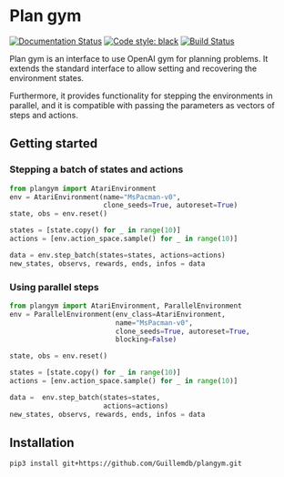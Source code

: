 # Plan gym

[![Documentation Status](https://readthedocs.org/projects/plangym/badge/?version=latest)](https://plangym.readthedocs.io/en/latest/?badge=latest)
[![Code style: black](https://img.shields.io/badge/code%20style-black-000000.svg)](https://github.com/ambv/black) 
[![Build Status](https://travis-ci.com/Guillemdb/plangym.svg?branch=master)](https://travis-ci.com/Guillemdb/plangym)

Plan gym is an interface to use OpenAI gym for planning problems. It extends the standard
 interface to allow setting and recovering the environment states.
 
Furthermore, it provides functionality for stepping the environments in parallel, and it is 
compatible with passing the parameters as vectors of steps and actions.

## Getting started

### Stepping a batch of states and actions
```python
from plangym import AtariEnvironment
env = AtariEnvironment(name="MsPacman-v0",
                       clone_seeds=True, autoreset=True)
state, obs = env.reset()

states = [state.copy() for _ in range(10)]
actions = [env.action_space.sample() for _ in range(10)]

data = env.step_batch(states=states, actions=actions)
new_states, observs, rewards, ends, infos = data
```
### Using parallel steps

```python
from plangym import AtariEnvironment, ParallelEnvironment
env = ParallelEnvironment(env_class=AtariEnvironment,
                          name="MsPacman-v0",
                          clone_seeds=True, autoreset=True,
                          blocking=False)

state, obs = env.reset()

states = [state.copy() for _ in range(10)]
actions = [env.action_space.sample() for _ in range(10)]

data =  env.step_batch(states=states,
                       actions=actions)
new_states, observs, rewards, ends, infos = data
```

## Installation 

``pip3 install git+https://github.com/Guillemdb/plangym.git
``